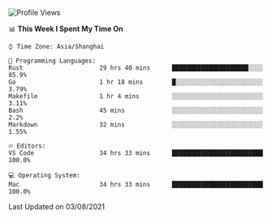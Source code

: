 <!--START_SECTION:waka-->
![Profile Views](http://img.shields.io/badge/Profile%20Views-3-blue)

📊 **This Week I Spent My Time On** 

```text
⌚︎ Time Zone: Asia/Shanghai

💬 Programming Languages: 
Rust                     29 hrs 40 mins      █████████████████████░░░░   85.9% 
Go                       1 hr 18 mins        █░░░░░░░░░░░░░░░░░░░░░░░░   3.79% 
Makefile                 1 hr 4 mins         ░░░░░░░░░░░░░░░░░░░░░░░░░   3.11% 
Bash                     45 mins             ░░░░░░░░░░░░░░░░░░░░░░░░░   2.2% 
Markdown                 32 mins             ░░░░░░░░░░░░░░░░░░░░░░░░░   1.55%

🔥 Editors: 
VS Code                  34 hrs 33 mins      █████████████████████████   100.0%

💻 Operating System: 
Mac                      34 hrs 33 mins      █████████████████████████   100.0%

```


 Last Updated on 03/08/2021
<!--END_SECTION:waka-->
